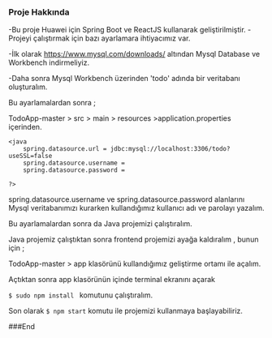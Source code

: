 ### Proje Hakkında

-Bu proje Huawei için Spring Boot ve ReactJS kullanarak geliştirilmiştir.
-Projeyi çalıştırmak için bazı ayarlamara ihtiyacımız var.

-İlk olarak https://www.mysql.com/downloads/ altından Mysql Database ve Workbench indirmeliyiz.

-Daha sonra Mysql Workbench üzerinden 'todo' adında bir veritabanı oluşturalım.

Bu ayarlamalardan sonra ;

TodoApp-master > src > main > resources >application.properties içerinden.

    <java
		spring.datasource.url = jdbc:mysql://localhost:3306/todo?useSSL=false
		spring.datasource.username =
		spring.datasource.password =

    ?>

spring.datasource.username ve spring.datasource.password alanlarını Mysql veritabanımızı kurarken kullandığımız kullanıcı adı ve parolayı yazalım.

Bu ayarlamalardan sonra da Java projemizi çalıştıralım.

Java projemiz çalıştıktan sonra frontend projemizi ayağa kaldıralım , bunun için ;

TodoApp-master > app klasörünü kullandığımız geliştirme ortamı ile açalım.

Açtıktan sonra app klasörünün içinde terminal ekranını açarak

`$ sudo npm install ` komutunu çalıştıralım.

Son olarak `$ npm start` komutu ile projemizi kullanmaya başlayabiliriz.


###End
